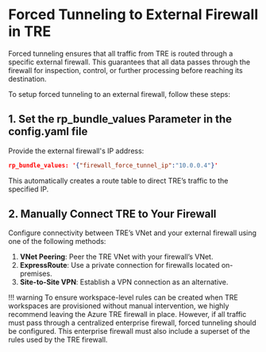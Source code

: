 # Forced Tunneling to External Firewall in TRE

Forced tunneling ensures that all traffic from TRE is routed through a specific external firewall. This guarantees that all data passes through the firewall for inspection, control, or further processing before reaching its destination.

To setup forced tunneling to an external firewall, follow these steps:

## 1. Set the rp_bundle_values Parameter in  the config.yaml file
Provide the external firewall's IP address:

```json
rp_bundle_values: '{"firewall_force_tunnel_ip":"10.0.0.4"}'
```
This automatically creates a route table to direct TRE’s traffic to the specified IP.

## 2. Manually Connect TRE to Your Firewall
Configure connectivity between TRE’s VNet and your external firewall using one of the following methods:

1. **VNet Peering**: Peer the TRE VNet with your firewall’s VNet.
1. **ExpressRoute**: Use a private connection for firewalls located on-premises.
1. **Site-to-Site VPN**: Establish a VPN connection as an alternative.

!!! warning
    To ensure workspace-level rules can be created when TRE workspaces are provisioned without manual intervention, we highly recommend leaving the Azure TRE firewall in place. However, if all traffic must pass through a centralized enterprise firewall, forced tunneling should be configured. This enterprise firewall must also include a superset of the rules used by the TRE firewall.
